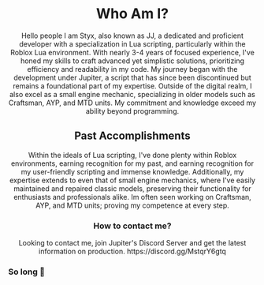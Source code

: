 <h1 align="center">Who Am I?</h1>

<p align="center">
  Hello people I am Styx, also known as JJ, a dedicated and proficient developer with a specialization in Lua scripting, particularly within the Roblox Lua environment. With nearly 3-4 years of focused experience, I've honed my skills to craft advanced yet simplistic solutions, prioritizing efficiency and readability in my code. My journey began with the development under Jupiter, a script that has since been discontinued but remains a foundational part of my expertise. Outside of the digital realm, I also excel as a small engine mechanic, specializing in older models such as Craftsman, AYP, and MTD units. My commitment and knowledge exceed my ability beyond programming.

<h2 align="center">Past Accomplishments</h2>

<p align="center">
  Within the ideals of Lua scripting, I've done plenty within Roblox environments, earning recognition for my past, and earning recognition for my user-friendly scripting and immense knowledge. Additionally, my expertise extends to even that of small engine mechanics, where I've easily maintained and repaired classic models, preserving their functionality for enthusiasts and professionals alike. Im often seen working on Craftsman, AYP, and MTD units; proving my competence at every step. 

<h3 align="center">How to contact me?</h3>

<p align="center">
  Looking to contact me, join Jupiter's Discord Server and get the latest information on production. https://discord.gg/MstqrY6gtq

  ### So long 👋
